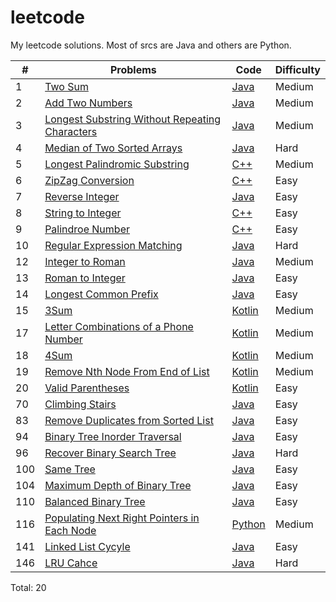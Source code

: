 leetcode
==========
My leetcode solutions. Most of srcs are Java and others are Python.


|#  |Problems | Code|Difficulty|
|---|---------|-----|----------|
|1  |[Two Sum](https://leetcode.com/problems/two-sum/)|[Java](Code/TwoSum/Solution.java)|Medium|
|2  |[Add Two Numbers](https://leetcode.com/problems/add-two-numbers)|[Java](Code/AddTwoNumbers/Solution.java)|Medium|
|3  |[Longest Substring Without Repeating Characters](https://leetcode.com/problems/longest-substring-without-repeating-characters/)|[Java](Code/LongestSubStringWithoutRepeatingCharacters/Solution.java)|Medium|
|4  |[Median of Two Sorted Arrays](https://leetcode.com/problems/median-of-two-sorted-arrays/)|[Java](Code/MedianOfTwoSortedArrays/Solution.java)|Hard|
|5  |[Longest Palindromic Substring](https://leetcode.com/problems/longest-palindromic-substring/)|[C++](Code/LongestPalindromicSubstring.cpp)|Medium|
|6  |[ZipZag Conversion](https://leetcode.com/problems/zigzag-conversion/)|[C++](Code/ZipZag.cpp)|Easy
|7  |[Reverse Integer](https://leetcode.com/problems/reverse-integer/)|[Java](Code/ReverseInteger/Solution.java)|Easy
|8  |[String to Integer](https://leetcode.com/problems/string-to-integer-atoi/)|[C++](Code/atoi.cpp)|Easy
|9  |[Palindroe Number](https://leetcode.com/problems/palindrome-number/)|[C++](Code/PalindromeNumber.cpp)|Easy
|10 |[Regular Expression Matching](https://leetcode.com/problems/regular-expression-matching/)|[Java](Code/RegularExpressionMatching/Solution.java)|Hard|
|12 |[Integer to Roman](https://leetcode.com/problems/integer-to-roman/)|[Java](Code/IntToRoman/Solution.java)|Medium
|13 |[Roman to Integer](https://leetcode.com/problems/roman-to-integer/)|[Java](Code/RomanToInt/Solution.java)|Easy
|14 |[Longest Common Prefix](https://leetcode.com/problems/longest-common-prefix/description/)|[Java](Code/LongestCommonPrefix/Solution.java)|Easy|
|15 |[3Sum](https://leetcode.com/problems/3sum/description/)|[Kotlin](Code/3Sum/Solution.kt)|Medium|
|17 |[Letter Combinations of a Phone Number](https://leetcode.com/problems/letter-combinations-of-a-phone-number/description/)|[Kotlin](Code/LetterCombinationsPhoneNumber.kt)|Medium|
|18 |[4Sum](https://leetcode.com/problems/4sum/description/)|[Kotlin](Code/4Sum/Solution.kt)|Medium|
|19 |[Remove Nth Node From End of List](https://leetcode.com/problems/remove-nth-node-from-end-of-list/description/)|[Kotlin](Code/RemoveNthNodeFromEnd/Solution.kt)|Medium|
|20 |[Valid Parentheses](https://leetcode.com/problems/valid-parentheses/description/)|[Kotlin](Code/ValidParentheses/Solution.kt)|Easy|
|70 |[Climbing Stairs](https://oj.leetcode.com/problems/climbing-stairs/)|[Java](Code/ClimbingStairs/Solution.java)|Easy|
|83 |[Remove Duplicates from Sorted List](https://oj.leetcode.com/problems/remove-duplicates-from-sorted-list/)|[Java](Code/RemoveDuplicatesfromSortedList/Solution.java)|Easy|
|94 |[Binary Tree Inorder Traversal](https://oj.leetcode.com/problems/binary-tree-inorder-traversal/)|[Java](Code/BinaryTreeInorderTraversal/Solution.java)|Easy|
|96 |[Recover Binary Search Tree](https://oj.leetcode.com/problems/recover-binary-search-tree/)|[Java](Code/RecoverBST/Solution.java)|Hard|
|100|[Same Tree](https://oj.leetcode.com/problems/same-tree/)|[Java](Code/SameTree/Solution.java)|Easy|
|104|[Maximum Depth of Binary Tree](https://oj.leetcode.com/problems/maximum-depth-of-binary-tree/)|[Java](Code/MaximumDepthofBinaryTree/Solution.java)|Easy|
|110|[Balanced Binary Tree](https://oj.leetcode.com/problems/balanced-binary-tree/)|[Java](Code/BalancedBinaryTree/Solution.java)|Easy|
|116|[Populating Next Right Pointers in Each Node](https://oj.leetcode.com/problems/populating-next-right-pointers-in-each-node/)|[Python](Code/PopulatigNextRightPointers.py)|Medium|
|141|[Linked List Cycyle](https://oj.leetcode.com/problems/linked-list-cycle/)|[Java](Code/LinkedListCycle/Solution.java)|Easy|
|146|[LRU Cahce](https://oj.leetcode.com/problems/lru-cache/)|[Java](Code/LRUCache/LRUCache.java)|Hard|

Total: 20
